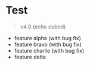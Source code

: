 # Test

> v4.0 (echo cubed)

- feature alpha (with bug fix)
- feature bravo (with bug fix)
- feature charlie (with bug fix)
- feature delta
